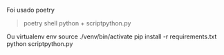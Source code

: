 Foi usado poetry
> poetry shell
> python + scriptpython.py

Ou
virtualenv env
source ./venv/bin/activate
pip install -r requirements.txt
python scriptpython.py
